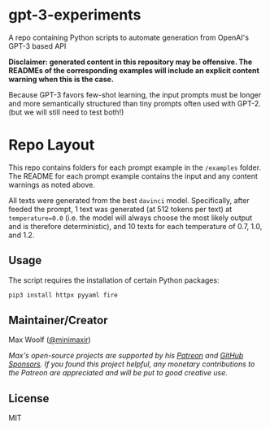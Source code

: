 # gpt-3-experiments

A repo containing Python scripts to automate generation from OpenAI's GPT-3 based API

**Disclaimer: generated content in this repository may be offensive. The READMEs of the corresponding examples will include an explicit content warning when this is the case.**

Because GPT-3 favors few-shot learning, the input prompts must be longer and more semantically structured than tiny prompts often used with GPT-2. (but we will still need to test both!)

# Repo Layout

This repo contains folders for each prompt example in the `/examples` folder. The README for each prompt example contains the input and any content warnings as noted above.

All texts were generated from the best `davinci` model. Specifically, after feeded the prompt, 1 text was generated (at 512 tokens per text) at `temperature=0.0` (i.e. the model will always choose the most likely output and is therefore deterministic), and 10 texts for each temperature of 0.7, 1.0, and 1.2.

## Usage

The script requires the installation of certain Python packages:

```sh
pip3 install httpx pyyaml fire
```

## Maintainer/Creator

Max Woolf ([@minimaxir](https://minimaxir.com))

_Max's open-source projects are supported by his [Patreon](https://www.patreon.com/minimaxir) and [GitHub Sponsors](https://github.com/sponsors/minimaxir). If you found this project helpful, any monetary contributions to the Patreon are appreciated and will be put to good creative use._

## License

MIT
